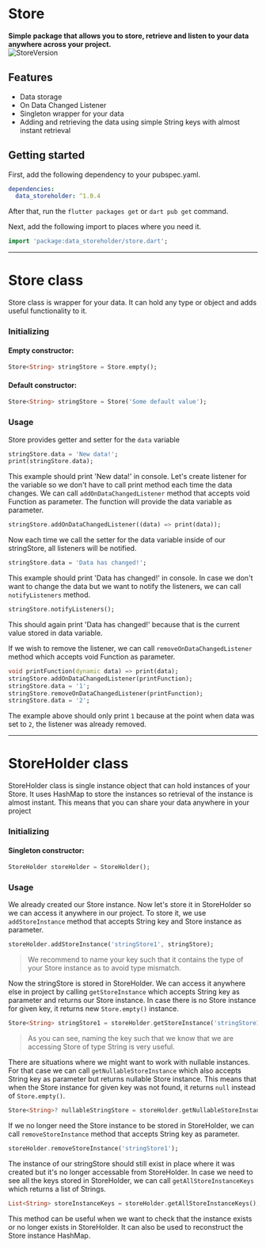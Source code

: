 # Store

**Simple package that allows you to store, retrieve and listen to your data anywhere across your project.**  
![StoreVersion](https://img.shields.io/badge/Store-1.0.4-blueviolet)

## Features

- Data storage
- On Data Changed Listener
- Singleton wrapper for your data
- Adding and retrieving the data using simple String keys with almost instant retrieval

## Getting started

First, add the following dependency to your pubspec.yaml.

```yaml
dependencies:
  data_storeholder: ^1.0.4
```

After that, run the `flutter packages get` or `dart pub get` command.

Next, add the following import to places where you need it.

```dart
import 'package:data_storeholder/store.dart';
```

---

# Store class

Store class is wrapper for your data. It can hold any type or object and adds useful functionality to it.

### Initializing

#### Empty constructor:

```dart
Store<String> stringStore = Store.empty();
```

#### Default constructor:

```dart
Store<String> stringStore = Store('Some default value');
```

### Usage

Store provides getter and setter for the `data` variable

```dart
stringStore.data = 'New data!';
print(stringStore.data);
```

This example should print 'New data!' in console.
Let's create listener for the variable so we don't have to call print method each time the data changes.
We can call `addOnDataChangedListener` method that accepts void Function as parameter. The function will provide the data variable as parameter.

```dart
stringStore.addOnDataChangedListener((data) => print(data));
```

Now each time we call the setter for the data variable inside of our stringStore, all listeners will be notified.

```dart
stringStore.data = 'Data has changed!';
```

This example should print 'Data has changed!' in console.
In case we don't want to change the data but we want to notify the listeners, we can call `notifyListeners` method.

```dart
stringStore.notifyListeners();
```

This should again print 'Data has changed!' because that is the current value stored in data variable.

If we wish to remove the listener, we can call `removeOnDataChangedListener` method which accepts void Function as parameter.

```dart
void printFunction(dynamic data) => print(data);
stringStore.addOnDataChangedListener(printFunction);
stringStore.data = '1';
stringStore.removeOnDataChangedListener(printFunction);
stringStore.data = '2';
```

The example above should only print `1` because at the point when data was set to `2`, the listener was already removed.

---

# StoreHolder class

StoreHolder class is single instance object that can hold instances of your Store.
It uses HashMap to store the instances so retrieval of the instance is almost instant.
This means that you can share your data anywhere in your project

### Initializing

#### Singleton constructor:

```dart
StoreHolder storeHolder = StoreHolder();
```

### Usage

We already created our Store instance. Now let's store it in StoreHolder so we can access it anywhere in our project.
To store it, we use `addStoreInstance` method that accepts String key and Store instance as parameter.

```dart
storeHolder.addStoreInstance('stringStore1', stringStore);
```

> We recommend to name your key such that it contains the type of your Store instance as to avoid type mismatch.

Now the stringStore is stored in StoreHolder. We can access it anywhere else in project by calling `getStoreInstance` which accepts String key as parameter and returns our Store instance. In case there is no Store instance for given key, it returns new `Store.empty()` instance.

```dart
Store<String> stringStore1 = storeHolder.getStoreInstance('stringStore1');
```

> As you can see, naming the key such that we know that we are accessing Store of type String is very useful.

There are situations where we might want to work with nullable instances. For that case we can call `getNullableStoreInstance` which also accepts String key as parameter but returns nullable Store instance. This means that when the Store instance for given key was not found, it returns `null` instead of `Store.empty()`.

```dart
Store<String>? nullableStringStore = storeHolder.getNullableStoreInstance('stringStore1');
```

If we no longer need the Store instance to be stored in StoreHolder, we can call `removeStoreInstance` method that accepts String key as parameter.

```dart
storeHolder.removeStoreInstance('stringStore1');
```

The instance of our stringStore should still exist in place where it was created but it's no longer accessable from StoreHolder.
In case we need to see all the keys stored in StoreHolder, we can call `getAllStoreInstanceKeys` which returns a list of Strings.

```dart
List<String> storeInstanceKeys = storeHolder.getAllStoreInstanceKeys();
```

This method can be useful when we want to check that the instance exists or no longer exists in StoreHolder.
It can also be used to reconstruct the Store instance HashMap.
